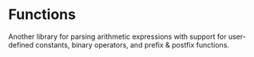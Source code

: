# Functions
Another library for parsing arithmetic expressions with support for user-defined constants, binary operators, and prefix & postfix functions. 
